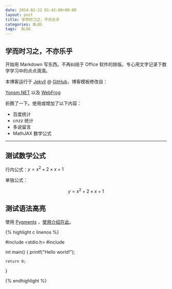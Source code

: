```yaml
---
date: 2014-02-22 01:42:00+00:00
layout: post
title: 学而时习之，不亦乐乎
categories: BLOG
tags:  BLOG
---
```


## 学而时习之，不亦乐乎

开始用 Markdown 写东西。不再纠结于 Office 软件的排版。专心用文字记录下数学学习中的点点滴滴。

本博客运行于 [Jekyll](http://jekyllrb.com) @ [GitHub](http://github.com/ccpaging)，博客模板修改自：

[Yonsm.NET](http://www.yonsm.net) 以及 [WebFrog](http://webfrogs.me/)

折腾了一下。使用或增加了以下内容：

* 百度统计
* cnzz 统计
* 多说留言
* MathJAX 数学公式

----

## 测试数学公式

行内公式：$y=x^2+2\times x+1$

单独公式：

$$y=x^2+2\times x+1$$

## 测试语法高亮

使用 [Pygments](http://pygments.org/) ，[使用介绍在此](https://github.com/mojombo/jekyll/wiki/Liquid-Extensions)。

{% highlight c linenos %}

#include <stdio.h>
#include <iostream>

int main()
{
    printf("Hello world!");

    return 0;
}

{% endhighlight %}
